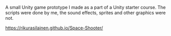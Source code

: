 A small Unity game prototype I made as a part of a Unity starter course. The scripts were done by me, the sound effects, sprites and other graphics were not.

https://rikurasilainen.github.io/Space-Shooter/
